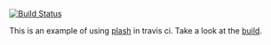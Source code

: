 [![Build Status](https://travis-ci.org/ihucos/plash-travis-example.svg?branch=master)](https://travis-ci.org/ihucos/plash-travis-example)

This is an example of using [plash](https://github.com/ihucos/plash) in travis ci.
Take a look at the [build](https://travis-ci.org/ihucos/plash-travis-example).
